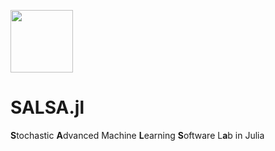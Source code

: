 <img src="http://dl.dropboxusercontent.com/s/ue01x17cs51y9mb/salsa.jpg" width="100"></img>

# SALSA.jl
<b>S</b>tochastic <b>A</b>dvanced Machine <b>L</b>earning <b>S</b>oftware L<b>a</b>b in Julia